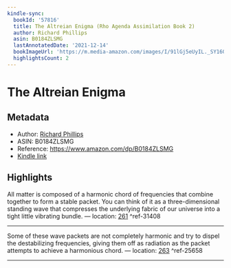 ```yaml
---
kindle-sync:
  bookId: '57816'
  title: The Altreian Enigma (Rho Agenda Assimilation Book 2)
  author: Richard Phillips
  asin: B0184ZLSMG
  lastAnnotatedDate: '2021-12-14'
  bookImageUrl: 'https://m.media-amazon.com/images/I/91lGj5eUyIL._SY160.jpg'
  highlightsCount: 2
---
```

# The Altreian Enigma
## Metadata
* Author: [Richard Phillips](https://www.amazon.comundefined)
* ASIN: B0184ZLSMG
* Reference: https://www.amazon.com/dp/B0184ZLSMG
* [Kindle link](kindle://book?action=open&asin=B0184ZLSMG)

## Highlights
All matter is composed of a harmonic chord of frequencies that combine together to form a stable packet. You can think of it as a three-dimensional standing wave that compresses the underlying fabric of our universe into a tight little vibrating bundle. — location: [261](kindle://book?action=open&asin=B0184ZLSMG&location=261) ^ref-31408

---
Some of these wave packets are not completely harmonic and try to dispel the destabilizing frequencies, giving them off as radiation as the packet attempts to achieve a harmonious chord. — location: [263](kindle://book?action=open&asin=B0184ZLSMG&location=263) ^ref-25658

---
